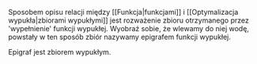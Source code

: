 Sposobem opisu relacji między [[Funkcja|funkcjami]] i [[Optymalizacja wypukła|zbiorami wypukłymi]] jest rozważenie zbioru otrzymanego przez 'wypełnienie' funkcji wypukłej. Wyobraź sobie, że wlewamy do niej wodę, powstały w ten sposób zbiór nazywamy epigrafem funkcji wypukłej. 

Epigraf jest zbiorem wypukłym. 

